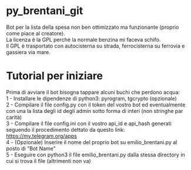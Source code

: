 # py_brentani_git
Bot per la lista della spesa non ben ottimizzato ma funzionante (proprio come piace al creatore).\
La licenza è la GPL perchè la normale benzina mi faceva schifo.\
Il GPL è trasportato con autocisterna su strada, ferrocisterna su ferrovia e gassiera via mare.

# Tutorial per iniziare
Prima di avviare il bot bisogna tappare alcuni buchi che perdono acqua:\
1 - Installare le dipendenze di python3: pyrogram, tgcrypto (opzionale)\
2 - Compilare il file config.py con il token del vostro bot ed eventualmente con una la lista degli id degli admin sotto forma di interi (non stringhe par carità)\
3 - Compilare il file config.ini con il vostro api_id e api_hash generati seguendo il procedimento dettato da questo link: https://my.telegram.org/apps \
4 - (Opzionale) Inserire il nome del proprio bot su emilio_brentani.py al posto di "Bot Name"\
5 - Eseguire con python3 il file emilio_brentani.py dalla stessa directory in cui si trova il file (altrimenti non va)
